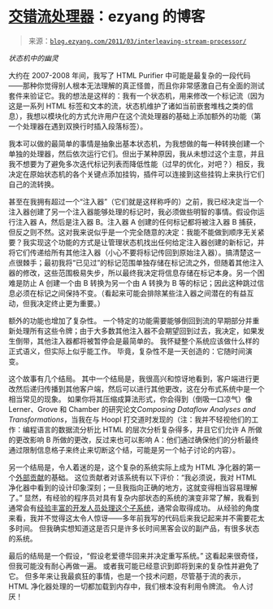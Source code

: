 <!--yml

category: 未分类

date: 2024-07-01 18:17:56

-->

# [交错流处理器](http://blog.ezyang.com/2011/03/interleaving-stream-processor/)：ezyang 的博客

> 来源：[`blog.ezyang.com/2011/03/interleaving-stream-processor/`](http://blog.ezyang.com/2011/03/interleaving-stream-processor/)

*状态机中的幽灵*

大约在 2007-2008 年间，我写了 HTML Purifier 中可能是最复杂的一段代码——那种你觉得别人根本无法理解的真正怪兽，而且你非常感激自己有全面的测试套件来验证它。我的想法是这样的：我有一个状态机，用来修改一个标记流（因为这是一系列 HTML 标签和文本的流，状态机维护了诸如当前嵌套堆栈之类的信息），我想以模块化的方式允许用户在这个流处理器的基础上添加额外的功能（第一个处理器在遇到双换行时插入段落标签）。

我本可以做的最简单的事情是抽象出基本状态机，为我想做的每一种转换创建一个单独的处理器，然后依次运行它们。但出于某种原因，我从未想过这个主意，并且我不想要为了避免多次迭代标记列表而降低性能（过早的优化，对吧？）相反，我决定在原始状态机的各个关键点添加挂钩，插件可以连接到这些挂钩上来执行它们自己的流转换。

甚至在我拥有超过一个“注入器”（它们就是这样称呼的）之前，我已经决定当一个注入器创建了另一个注入器能够处理的标记时，我必须做些明智的事情。假设你运行注入器 A，然后是注入器 B。注入器 A 创建的任何标记都将被注入器 B 捕获，但反之则不然。这对我来说似乎是一个完全随意的决定：我能不能做到顺序无关紧要？我实现这个功能的方式是让管理状态机找出任何给定注入器创建的新标记，并将它们传递给所有其他注入器（小心不要将标记传回到原始注入器）。搞清楚这一点很棘手；最初我将“已见过”的标记范围单独存储在标记流之外，但随着其他注入器的修改，这些范围极易失步，所以最终我决定将信息存储在标记本身。另一个困难是防止 A 创建一个由 B 转换为另一个由 A 转换为 B 等的标记；因此这种跳过信息必须在标记之间保持不变。（看起来可能会排除某些注入器之间潜在的有益互动，但我决定终止更为重要。）

额外的功能也增加了复杂性。 一个特定的功能需要能够倒回到流的早期部分并重新处理所有这些令牌；由于大多数其他注入器不会期望回到过去，我决定，如果发生倒带，其他注入器都将被暂停会是最简单的。 我怀疑整个系统应该做什么样的正式语义，但实际上似乎能工作。 毕竟，复杂性不是一天创造的：它随时间演变。

这个故事有几个结局。 其中一个结局是，我很高兴和惊讶地看到，客户端进行更改然后递归传播到其他客户端，然后可以进行其他更改，这在分布式系统中是一个相当常见的现象。 如果你将其压缩成算法形式，你会得到（倒吸一口凉气）像 Lerner、Grove 和 Chamber 的研究论文*Composing Dataflow Analyses and Transformations*，当我在与 Hoopl 打交道时发现的（注：我并不轻视他们的工作：编程语言的数据流分析比 HTML 的层次分析复杂得多，并且它们允许 A 所做的更改影响 B 所做的更改，反过来也可以影响 A：他们通过确保他们的分析最终通过限制信息格子来终止来切断这个结，可能是另一个帖子讨论的内容）。

另一个结局是，令人着迷的是，这个复杂的系统实际上成为 HTML 净化器的第一个[外部贡献](http://htmlpurifier.org/phorum/read.php?5,2519,2519)的基础。 这位贡献者对该系统有以下评价：“我必须说，我对 HTML 净化器中看到的设计印象深刻；一旦我指向正确的地方，这就变得相当容易理解了。” 显然，有经验的程序员对具有复杂内部状态的系统的演变非常了解，我看到通常会有[经验丰富的开发人员处理这个子系统](http://stackoverflow.com/questions/2638640/html-purifier-removing-an-element-conditionally-based-on-its-attributes)，通常会取得成功。 从经验的角度来看，我并不觉得这太令人惊讶——多年前我写的代码后来我记起来并不需要花太多时间。 但我确实想知道这是否只是许多长时间黑客会议的副产品，有很多状态的系统。

最后的结局是一个假设，“假设老爱德华回来并决定重写系统。” 这看起来很奇怪，但我可能没有耐心再做一遍。 或者我可能已经意识到即将到来的复杂性并避免了它。 但多年来让我最疯狂的事情，也是一个技术问题，尽管基于流的表示，HTML 净化器处理的一切都加载到内存中，我们根本没有利用令牌流。 令人讨厌！
